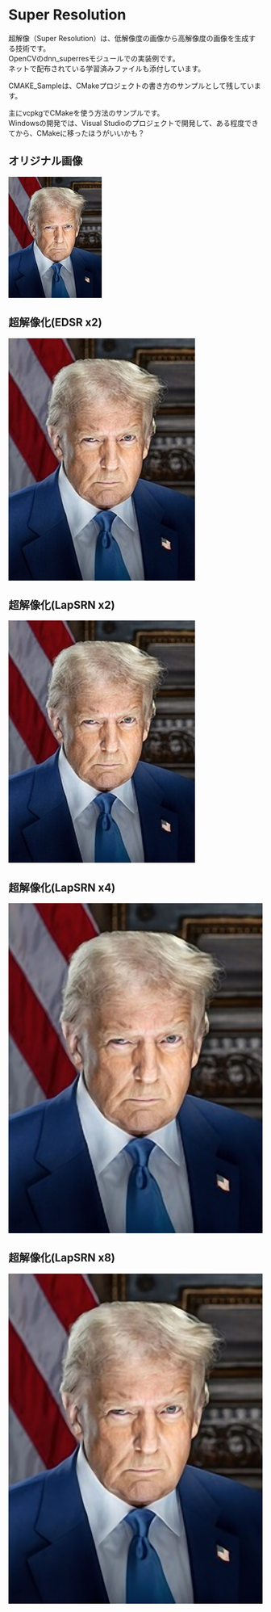 # Super Resolution
超解像（Super Resolution）は、低解像度の画像から高解像度の画像を生成する技術です。<br>
OpenCVのdnn_superresモジュールでの実装例です。<br>
ネットで配布されている学習済みファイルも添付しています。<br>
<p></p>
CMAKE_Sampleは、CMakeプロジェクトの書き方のサンプルとして残しています。<br>
<p></p>
主にvcpkgでCMakeを使う方法のサンプルです。<br>
Windowsの開発では、Visual Studioのプロジェクトで開発して、ある程度できてから、CMakeに移ったほうがいいかも？
<p></p>

## オリジナル画像

![オリジナル画像](TrumpPortrait_Small.jpg)

## 超解像化(EDSR x2)

![EDSR x2](EDSR_x2.jpg)

## 超解像化(LapSRN x2)

![LapSRN x2](LapSRN_x2.jpg)


## 超解像化(LapSRN x4)

![LapSRN x4](LapSRN_x4.jpg)


## 超解像化(LapSRN x8)

![LapSRN x8](LapSRN_x8.jpg)
